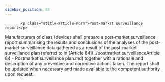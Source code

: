 ```yaml
---
sidebar_position: 84
---
```

           <p class="stitle-article-norm">Post-market surveillance report</p>
   <p class="norm">Manufacturers of class I devices shall prepare a 
post-market surveillance report summarising the results and conclusions 
of the analyses of the post-market surveillance data gathered as a 
result of the post-market surveillance plan referred to in 
[Article&nbsp;84](../postmarket surveillanceArticle 84 - Postmarket surveillance plan.md) together with a rationale and description of any 
preventive and corrective actions taken. The report shall be updated 
when necessary and made available to the competent authority upon 
request.</p>